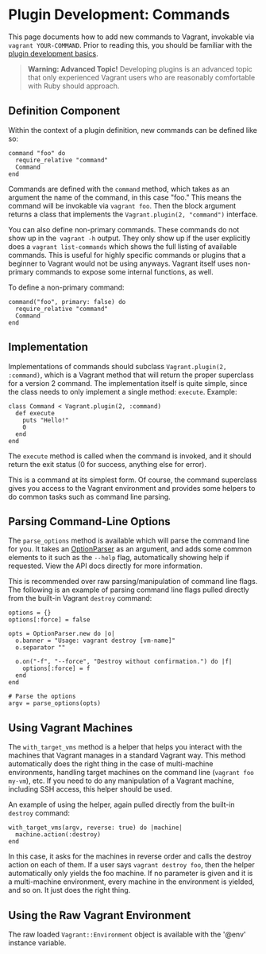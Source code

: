
# Plugin Development: Commands

This page documents how to add new commands to Vagrant, invokable via `vagrant YOUR-COMMAND`. Prior to reading this, you should be familiar with the [plugin development basics][development-basic].

> **Warning: Advanced Topic!** Developing plugins is an advanced topic that only experienced Vagrant users who are reasonably comfortable with Ruby should approach.

## Definition Component

Within the context of a plugin definition, new commands can be defined like so:
```
command "foo" do
  require_relative "command"
  Command
end
```
Commands are defined with the `command` method, which takes as an argument the name of the command, in this case "foo." This means the command will be invokable via `vagrant foo`. Then the block argument returns a class that implements the `Vagrant.plugin(2, "command")` interface.

You can also define non-primary commands. These commands do not show up in the` vagrant -h` output. They only show up if the user explicitly does a `vagrant list-commands` which shows the full listing of available commands. This is useful for highly specific commands or plugins that a beginner to Vagrant would not be using anyways. Vagrant itself uses non-primary commands to expose some internal functions, as well.

To define a non-primary command:
```
command("foo", primary: false) do
  require_relative "command"
  Command
end
```

## Implementation

Implementations of commands should subclass `Vagrant.plugin(2, :command)`, which is a Vagrant method that will return the proper superclass for a version 2 command. The implementation itself is quite simple, since the class needs to only implement a single method: `execute`. Example:
```
class Command < Vagrant.plugin(2, :command)
  def execute
    puts "Hello!"
    0
  end
end
```
The `execute` method is called when the command is invoked, and it should return the exit status (0 for success, anything else for error).

This is a command at its simplest form. Of course, the command superclass gives you access to the Vagrant environment and provides some helpers to do common tasks such as command line parsing.

## Parsing Command-Line Options

The `parse_options` method is available which will parse the command line for you. It takes an [OptionParser][option-parser] as an argument, and adds some common elements to it such as the `--help` flag, automatically showing help if requested. View the API docs directly for more information.

This is recommended over raw parsing/manipulation of command line flags. The following is an example of parsing command line flags pulled directly from the built-in Vagrant `destroy` command:
```
options = {}
options[:force] = false

opts = OptionParser.new do |o|
  o.banner = "Usage: vagrant destroy [vm-name]"
  o.separator ""

  o.on("-f", "--force", "Destroy without confirmation.") do |f|
    options[:force] = f
  end
end

# Parse the options
argv = parse_options(opts)
```

## Using Vagrant Machines

The `with_target_vms` method is a helper that helps you interact with the machines that Vagrant manages in a standard Vagrant way. This method automatically does the right thing in the case of multi-machine environments, handling target machines on the command line (`vagrant foo my-vm`), etc. If you need to do any manipulation of a Vagrant machine, including SSH access, this helper should be used.

An example of using the helper, again pulled directly from the built-in `destroy` command:
```
with_target_vms(argv, reverse: true) do |machine|
  machine.action(:destroy)
end
```
In this case, it asks for the machines in reverse order and calls the destroy action on each of them. If a user says `vagrant destroy foo`, then the helper automatically only yields the foo machine. If no parameter is given and it is a multi-machine environment, every machine in the environment is yielded, and so on. It just does the right thing.

## Using the Raw Vagrant Environment

The raw loaded `Vagrant::Environment` object is available with the '@env' instance variable.

[development-basic]: https://docs.vagrantup.com/v2/plugins/development-basics.html
[option-parser]: http://ruby-doc.org/stdlib-1.9.3/libdoc/optparse/rdoc/OptionParser.html